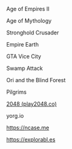 ---
---





Age of Empires II 

Age of Mythology

Stronghold Crusader 

Empire Earth

GTA Vice City

Swamp Attack

Ori and the Blind Forest 

Pilgrims

[2048 (play2048.co)](https://play2048.co/)

yorg.io 

<https://ncase.me> 

<https://explorabl.es>

